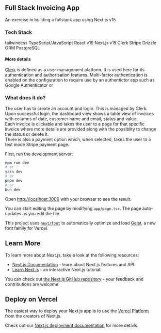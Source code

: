 ## Full Stack Invoicing App  
An exercise in building a fullstack app using Next.js v15.

### Tech Stack  
tailwindcss
TypeScript/JavaScript
React v19
Next.js v15
Clerk
Stripe
Drizzle ORM
PostgreSQL

#### More details  
[Clerk](https://clerk.com/) is defined as a user management platform. It is used here for its authentication and authorisation features. Multi-factor authentication is enabled on the configuration to require use by an authentictor app such as Google Authenticator or 


### What does it do?  
The user has to create an account and login. This is managed by Clerk.  
Upon successful login, the dashboard view shows a table view of invoices with columns of date, customer name and email, status and value.  
Each invoice is clickable and takes the user to a page for that specific invoice where more details are provided along with the possiblity to change the status or delete it.  
There is also a payment option which, when selected, takes the user to a test mode Stripe payment page.  





First, run the development server:

```bash
npm run dev
# or
yarn dev
# or
pnpm dev
# or
bun dev
```

Open [http://localhost:3000](http://localhost:3000) with your browser to see the result.

You can start editing the page by modifying `app/page.tsx`. The page auto-updates as you edit the file.

This project uses [`next/font`](https://nextjs.org/docs/app/building-your-application/optimizing/fonts) to automatically optimize and load [Geist](https://vercel.com/font), a new font family for Vercel.

## Learn More

To learn more about Next.js, take a look at the following resources:

- [Next.js Documentation](https://nextjs.org/docs) - learn about Next.js features and API.
- [Learn Next.js](https://nextjs.org/learn) - an interactive Next.js tutorial.

You can check out [the Next.js GitHub repository](https://github.com/vercel/next.js) - your feedback and contributions are welcome!

## Deploy on Vercel

The easiest way to deploy your Next.js app is to use the [Vercel Platform](https://vercel.com/new?utm_medium=default-template&filter=next.js&utm_source=create-next-app&utm_campaign=create-next-app-readme) from the creators of Next.js.

Check out our [Next.js deployment documentation](https://nextjs.org/docs/app/building-your-application/deploying) for more details.
